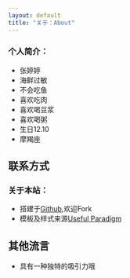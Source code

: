 ```yaml
---
layout: default
title: "关于：About"
---
```


### 个人简介：
* 张婷婷
* 海鲜过敏
* 不会吃鱼
* 喜欢吃肉
* 喜欢喝豆浆
* 喜欢喝粥
* 生日12.10
* 摩羯座

## 联系方式



### 关于本站：

* 搭建于[Github](https://github.com/strongQ/strongQ.github.io),欢迎Fork
* 模板及样式来源[Useful Paradigm](http://usefulparadigm.com/)


## 其他流言
* 具有一种独特的吸引力哦
